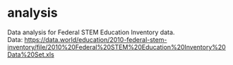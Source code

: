 # analysis
Data analysis for Federal STEM Education Inventory data. <br>
Data: https://data.world/education/2010-federal-stem-inventory/file/2010%20Federal%20STEM%20Education%20Inventory%20Data%20Set.xls
